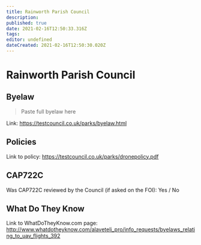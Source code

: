 ```yaml
---
title: Rainworth Parish Council
description: 
published: true
date: 2021-02-16T12:50:33.316Z
tags: 
editor: undefined
dateCreated: 2021-02-16T12:50:30.020Z
---
```


# Rainworth Parish Council


## Byelaw
> Paste full byelaw here

Link:
https://testcouncil.co.uk/parks/byelaw.html

## Policies
Link to policy:
https://testcouncil.co.uk/parks/dronepolicy.pdf

## CAP722C

Was CAP722C reviewed by the Council (if asked on the FOI): Yes / No

## What Do They Know

Link to WhatDoTheyKnow.com page:
http://www.whatdotheyknow.com/alaveteli_pro/info_requests/byelaws_relating_to_uav_flights_392

